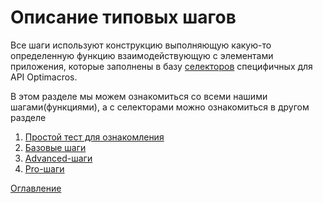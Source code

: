 # Описание типовых шагов

Все шаги используют конструкцию выполняющую какую-то определенную функцию взаимодействующую с элементами приложения, которые заполнены в базу [селекторов](./selector.md) специфичных для API Optimacros.


В этом разделе мы можем ознакомиться со всеми нашими шагами(функциями), а с селекторами можно ознакомиться в другом разделе

1. [Простой тест для ознакомления](../steps/basicTest.md)
2. [Базовые шаги](../steps/Basic.md)
3. [Advanced-шаги](../steps/Advanced.md)
4. [Pro-шаги](../steps/Pro.md)

[Оглавление](../README.md)